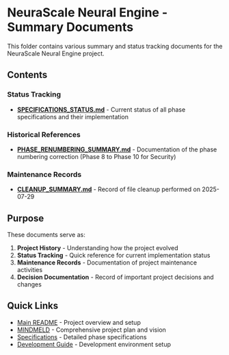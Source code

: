 # NeuraScale Neural Engine - Summary Documents

This folder contains various summary and status tracking documents for the NeuraScale Neural Engine project.

## Contents

### Status Tracking

- **[SPECIFICATIONS_STATUS.md](./SPECIFICATIONS_STATUS.md)** - Current status of all phase specifications and their implementation

### Historical References

- **[PHASE_RENUMBERING_SUMMARY.md](./PHASE_RENUMBERING_SUMMARY.md)** - Documentation of the phase numbering correction (Phase 8 to Phase 10 for Security)

### Maintenance Records

- **[CLEANUP_SUMMARY.md](./CLEANUP_SUMMARY.md)** - Record of file cleanup performed on 2025-07-29

## Purpose

These documents serve as:

1. **Project History** - Understanding how the project evolved
2. **Status Tracking** - Quick reference for current implementation status
3. **Maintenance Records** - Documentation of project maintenance activities
4. **Decision Documentation** - Record of important project decisions and changes

## Quick Links

- [Main README](../README.md) - Project overview and setup
- [MINDMELD](../MINDMELD.md) - Comprehensive project plan and vision
- [Specifications](../specifications/) - Detailed phase specifications
- [Development Guide](../DEVELOPMENT.md) - Development environment setup
